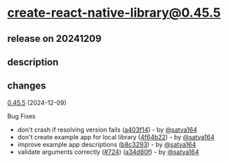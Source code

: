 # create-react-native-library@0.45.5

## release on 20241209

## description

## changes

<a href="https://github.com/callstack/react-native-builder-bob/compare/create-react-native-library@0.45.3...create-react-native-library@0.45.5">0.45.5</a> (2024-12-09)

Bug Fixes

* don't crash if resolving version fails (<a href="https://github.com/callstack/react-native-builder-bob/commit/a403f149d2c578b5dcf524951f29b2aa0baa9619">a403f14</a>) - by <a class="user-mention notranslate" data-hovercard-type="user" data-hovercard-url="/users/satya164/hovercard" data-octo-click="hovercard-link-click" data-octo-dimensions="link_type:self" href="https://github.com/satya164">@satya164</a>
* don't create example app for local library (<a href="https://github.com/callstack/react-native-builder-bob/commit/4f64b22d19fee8a28f4c6541b7413b6de14eba1a">4f64b22</a>) - by <a class="user-mention notranslate" data-hovercard-type="user" data-hovercard-url="/users/satya164/hovercard" data-octo-click="hovercard-link-click" data-octo-dimensions="link_type:self" href="https://github.com/satya164">@satya164</a>
* improve example app descriptions (<a href="https://github.com/callstack/react-native-builder-bob/commit/b8c32937b1a7dd98d6322c5b0377ad9fa2ed44d4">b8c3293</a>) - by <a class="user-mention notranslate" data-hovercard-type="user" data-hovercard-url="/users/satya164/hovercard" data-octo-click="hovercard-link-click" data-octo-dimensions="link_type:self" href="https://github.com/satya164">@satya164</a>
* validate arguments correctly (<a href="https://github.com/callstack/react-native-builder-bob/issues/724" data-hovercard-type="pull_request" data-hovercard-url="/callstack/react-native-builder-bob/pull/724/hovercard">#724</a>) (<a href="https://github.com/callstack/react-native-builder-bob/commit/a34d80fcf76aff1e3797f1ca1fd586fce7900731">a34d80f</a>) - by <a class="user-mention notranslate" data-hovercard-type="user" data-hovercard-url="/users/satya164/hovercard" data-octo-click="hovercard-link-click" data-octo-dimensions="link_type:self" href="https://github.com/satya164">@satya164</a>

